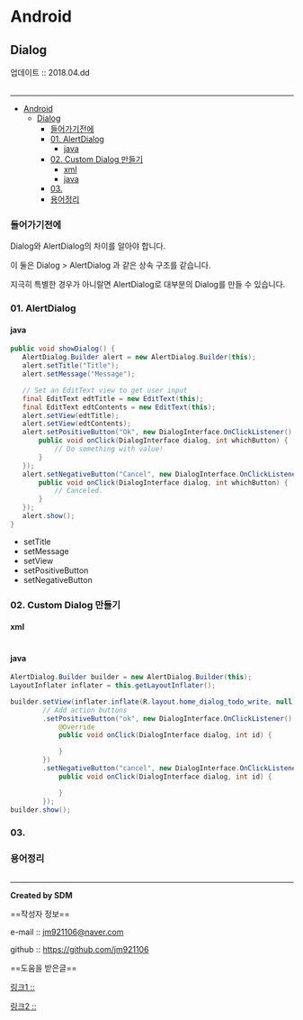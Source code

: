 # Android
## Dialog
<div class="pull-right">  업데이트 :: 2018.04.dd </div><br>

---

<!-- @import "[TOC]" {cmd="toc" depthFrom=1 depthTo=6 orderedList=false} -->
<!-- code_chunk_output -->

* [Android](#android)
	* [Dialog](#dialog)
		* [들어가기전에](#들어가기전에)
		* [01. AlertDialog](#01-alertdialog)
			* [java](#java)
		* [02.  Custom Dialog 만들기](#02-custom-dialog-만들기)
			* [xml](#xml)
			* [java](#java-1)
		* [03.](#03)
		* [용어정리](#용어정리)

<!-- /code_chunk_output -->


### 들어가기전에

Dialog와 AlertDialog의 차이를 알아야 합니다.

이 둘은 Dialog > AlertDialog 과 같은 상속 구조를 같습니다.

지극히 특별한 경우가 아니랄면 AlertDialog로 대부분의 Dialog를 만들 수 있습니다.

### 01. AlertDialog

#### java

```java
public void showDialog() {
   AlertDialog.Builder alert = new AlertDialog.Builder(this);
   alert.setTitle("Title");
   alert.setMessage("Message");

   // Set an EditText view to get user input
   final EditText edtTitle = new EditText(this);
   final EditText edtContents = new EditText(this);
   alert.setView(edtTitle);
   alert.setView(edtContents);
   alert.setPositiveButton("Ok", new DialogInterface.OnClickListener() {
       public void onClick(DialogInterface dialog, int whichButton) {
           // Do something with value!
       }
   });
   alert.setNegativeButton("Cancel", new DialogInterface.OnClickListener() {
       public void onClick(DialogInterface dialog, int whichButton) {
           // Canceled.
       }
   });
   alert.show();
}
```

- setTitle
- setMessage
- setView
- setPositiveButton
- setNegativeButton

### 02.  Custom Dialog 만들기

#### xml

```

```

#### java

```java
AlertDialog.Builder builder = new AlertDialog.Builder(this);
LayoutInflater inflater = this.getLayoutInflater();

builder.setView(inflater.inflate(R.layout.home_dialog_todo_write, null))
        // Add action buttons
        .setPositiveButton("ok", new DialogInterface.OnClickListener() {
            @Override
            public void onClick(DialogInterface dialog, int id) {

            }
        })
        .setNegativeButton("cancel", new DialogInterface.OnClickListener() {
            public void onClick(DialogInterface dialog, int id) {

            }
        });
builder.show();
```

### 03.

### 용어정리
```

```

---

**Created by SDM**

==작성자 정보==

e-mail :: jm921106@naver.com

github :: https://github.com/jm921106

==도움을 받은글==

[링크1 :: ]()

[링크2 :: ]()
